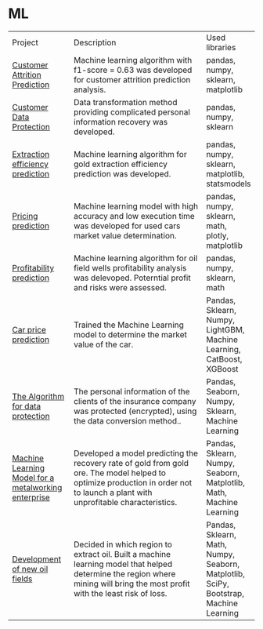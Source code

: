 # ML
<table width=100% valign=top >
  <tr>
    <td width=25%>Project</td>
    <td>Description</td>
    <td width=20%>Used libraries</td>
  </tr>
        <tr>
    <td><a href="https://github.com/Jul876876/ML/tree/main/Customer%20Attrition%20Prediction">Customer Attrition Prediction</a></td>
    <td>Machine learning algorithm with f1-score = 0.63 was developed for customer attrition prediction analysis.</td>
    <td>pandas, numpy, sklearn, matplotlib</td>
  </tr>
      <tr>
    <td><a href="https://github.com/Jul876876/ML/tree/main/Customer%20Data%20Protection">Customer Data Protection</a></td>
    <td>Data transformation method providing complicated personal information recovery was developed.</td>
    <td>pandas, numpy, sklearn</td>
  </tr>
    <tr>
    <td><a href="https://github.com/Jul876876/ML/tree/main/Extraction%20efficiency%20prediction">Extraction efficiency prediction</a></td>
    <td>Machine learning algorithm for gold extraction efficiency prediction was developed.</td>
    <td>pandas, numpy, sklearn, matplotlib, statsmodels</td>
  </tr>
  <tr>
    <td><a href="https://github.com/Jul876876/ML/tree/main/Pricing%20prediction">Pricing prediction</a></td>
    <td>Machine learning model with high accuracy and low execution time was developed for used cars market value determination.</td>
    <td>pandas, numpy, sklearn, math, plotly, matplotlib</td>
  </tr>
  <tr>
    <td><a href="https://github.com/Jul876876/ML/tree/main/Profitability%20prediction">Profitability prediction</a></td>
    <td>Machine learning algorithm for oil field wells profitability analysis was delevoped. Poterntial profit and risks were assessed.</td>
    <td>pandas, numpy, sklearn, math</td>
  </tr>
  <tr>
    <td><a href="https://github.com/akylson/yandex-praktikum-data-science-projects/tree/main/11-car-price-prediction">Car price prediction</a></td>
    <td>Trained the Machine Learning model to determine the market value of the car.</td>
    <td>Pandas, Sklearn, Numpy, LightGBM, Machine Learning, CatBoost, XGBoost</td>
  </tr>
  <tr>
    <td><a href="https://github.com/akylson/yandex-praktikum-data-science-projects/tree/main/10-the-algorithm-for-data-protection">The Algorithm for data protection</a></td>
    <td>The personal information of the clients of the insurance company was protected (encrypted), using the data conversion method..</td>
    <td>Pandas, Seaborn, Numpy, Sklearn, Machine Learning</td>
  </tr>
  <tr>
    <td><a href="https://github.com/akylson/yandex-praktikum-data-science-projects/tree/main/09-machine-learning-model-for-a-metalworking-enterprise">Machine Learning Model for a metalworking enterprise</a></td>
    <td>Developed a model predicting the recovery rate of gold from gold ore.
The model helped to optimize production in order not to launch a plant with unprofitable characteristics.</td>
    <td>Pandas, Sklearn, Numpy, Seaborn, Matplotlib, Math, Machine Learning</td>
  </tr>
  <tr>
    <td><a href="https://github.com/akylson/yandex-praktikum-data-science-projects/tree/main/08-development-of-new-oil-fields">Development of new oil fields</a></td>
    <td>Decided in which region to extract oil. Built a machine learning model that helped determine the region where mining will bring the most profit with the least risk of loss.</td>
    <td>Pandas, Sklearn, Math, Numpy, Seaborn, Matplotlib, SciPy, Bootstrap, Machine Learning</td>
  </tr>

